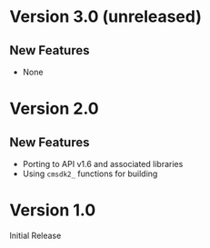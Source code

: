 # Version 3.0 (unreleased)

## New Features

- None

# Version 2.0

## New Features

- Porting to API v1.6 and associated libraries
- Using `cmsdk2_` functions for building

# Version 1.0

Initial Release
